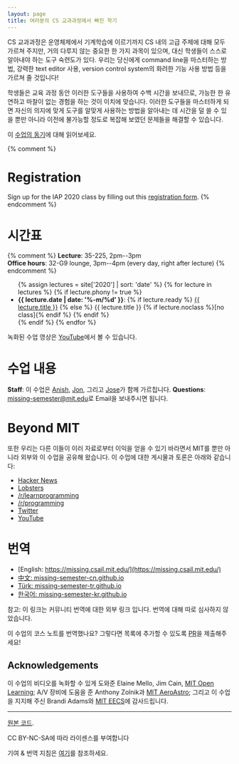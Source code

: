 ```yaml
---
layout: page
title: 여러분의 CS 교과과정에서 빠진 학기
---
```


CS 교과과정은 운영체제에서 기계학습에 이르기까지 CS 내의 고급 주제에 대해 모두 가르쳐 주지만, 거의 다루지 않는 중요한 한 가지 과목이 있으며, 대신 학생들이 스스로 알아내야 하는 도구 숙련도가 있다. 우리는 당신에게 command line을 마스터하는 방법, 강력한 text editor 사용, version control system의 화려한 기능 사용 방법 등을 가르쳐 줄 것입니다!

학생들은 교육 과정 동안 이러한 도구들을 사용하여 수백 시간을 보내므로, 가능한 한 유연하고 마찰이 없는 경험을 하는 것이 이치에 맞습니다. 이러한 도구들을 마스터하게 되면 자신의 의지에 맞게 도구를 알맞게 사용하는 방법을 알아내는 데 시간을 덜 쓸 수 있을 뿐만 아니라 이전에 불가능할 정도로 복잡해 보였던 문제들을 해결할 수 있습니다.


이 [수업의 동기](/about/)에 대해 읽어보세요.

{% comment %}
# Registration

Sign up for the IAP 2020 class by filling out this [registration form](https://forms.gle/TD1KnwCSV52qexVt9).
{% endcomment %}

# 시간표

{% comment %}
**Lecture**: 35-225, 2pm--3pm<br>
**Office hours**: 32-G9 lounge, 3pm--4pm (every day, right after lecture)
{% endcomment %}

<ul>
{% assign lectures = site['2020'] | sort: 'date' %}
{% for lecture in lectures %}
    {% if lecture.phony != true %}
        <li>
        <strong>{{ lecture.date | date: '%-m/%d' }}</strong>:
        {% if lecture.ready %}
            <a href="{{ lecture.url }}">{{ lecture.title }}</a>
        {% else %}
            {{ lecture.title }} {% if lecture.noclass %}[no class]{% endif %}
        {% endif %}
        </li>
    {% endif %}
{% endfor %}
</ul>

녹화된 수업 영상은 [YouTube](https://www.youtube.com/playlist?list=PLyzOVJj3bHQuloKGG59rS43e29ro7I57J)에서 볼 수 있습니다.

# 수업 내용

**Staff**: 이 수업은 [Anish](https://www.anishathalye.com/), [Jon](https://thesquareplanet.com/), 그리고 [Jose](http://josejg.com/)가 함께 가르칩니다.
**Questions**: [missing-semester@mit.edu](mailto:missing-semester@mit.edu)로 Email을 보내주시면 됩니다.

# Beyond MIT

또한 우리는 다른 이들이 이러 자료로부터 이익을 얻을 수 있기 바라면서 MIT를 뿐만 아니라 외부와 이 수업을 공유해 왔습니다. 이 수업에 대한 게시물과 토론은 아래와 같습니다:

 - [Hacker News](https://news.ycombinator.com/item?id=22226380)
 - [Lobsters](https://lobste.rs/s/ti1k98/missing_semester_your_cs_education_mit)
 - [/r/learnprogramming](https://www.reddit.com/r/learnprogramming/comments/eyagda/the_missing_semester_of_your_cs_education_mit/)
 - [/r/programming](https://www.reddit.com/r/programming/comments/eyagcd/the_missing_semester_of_your_cs_education_mit/)
 - [Twitter](https://twitter.com/jonhoo/status/1224383452591509507)
 - [YouTube](https://www.youtube.com/playlist?list=PLyzOVJj3bHQuloKGG59rS43e29ro7I57J)

# 번역

- [English: https://missing.csail.mit.edu/](https://missing.csail.mit.edu/)
- [中文: missing-semester-cn.github.io](https://missing-semester-cn.github.io/)
- [Türk: missing-semester-tr.github.io](https://missing-semester-tr.github.io/)
- [한국어: missing-semester-kr.github.io](https://missing-semester-kr.github.io/)

참고: 이 링크는 커뮤니티 번역에 대한 외부 링크 입니다. 번역에 대해 따로 심사하지 않았습니다.

이 수업의 코스 노트를 번역했나요? 그렇다면 목록에 추가할 수 있도록 [PR](https://github.com/missing-semester/missing-semester/pulls)을 제출해주세요!


## Acknowledgements

이 수업의 비디오를 녹화할 수 있게 도와준 Elaine Mello, Jim Cain, [MIT Open Learning](https://openlearning.mit.edu/); A/V 장비에 도움을 준 Anthony Zolnik과 [MIT AeroAstro](https://aeroastro.mit.edu/); 그리고 이 수업을 지지해 주신 Brandi Adams와 [MIT EECS](https://www.eecs.mit.edu/)에 감사드립니다.

---

<div class="small center">
<p><a href="https://github.com/missing-semester/missing-semester">원본 코드</a>.</p>
<p>CC BY-NC-SA에 따라 라이센스를 부여합니다</p>
<p>기여 &amp; 번역 지침은 <a href="/license/">여기</a>를 참조하세요.</p>
</div>
